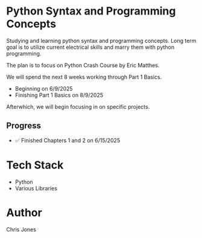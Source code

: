 # Python Syntax and Programming Concepts
Studying and learning python syntax and programming concepts. Long term goal is to utilize current electrical skills and marry them with python programming.

The plan is to focus on Python Crash Course by Eric Matthes.

We will spend the next 8 weeks working through Part 1 Basics.
- Beginning on 6/9/2025
- Finishing Part 1 Basics on 8/9/2025

Afterwhich, we will begin focusing in on specific projects.

## Progress
- ✅ Finished Chapters 1 and 2 on 6/15/2025

# Tech Stack
- Python
- Various Libraries

# Author
Chris Jones